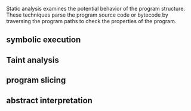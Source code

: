 Static analysis examines the potential behavior of the program structure. These techniques parse the program source code or bytecode by traversing the program paths to check the properties of the program.

## symbolic execution

## Taint analysis

## program slicing

## abstract interpretation
